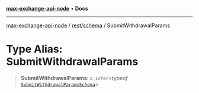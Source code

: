 [**max-exchange-api-node**](../../../README.md) • **Docs**

***

[max-exchange-api-node](../../../modules.md) / [rest/schema](../README.md) / SubmitWithdrawalParams

# Type Alias: SubmitWithdrawalParams

> **SubmitWithdrawalParams**: `z.infer`\<*typeof* [`SubmitWithdrawalParamsSchema`](../variables/SubmitWithdrawalParamsSchema.md)\>
